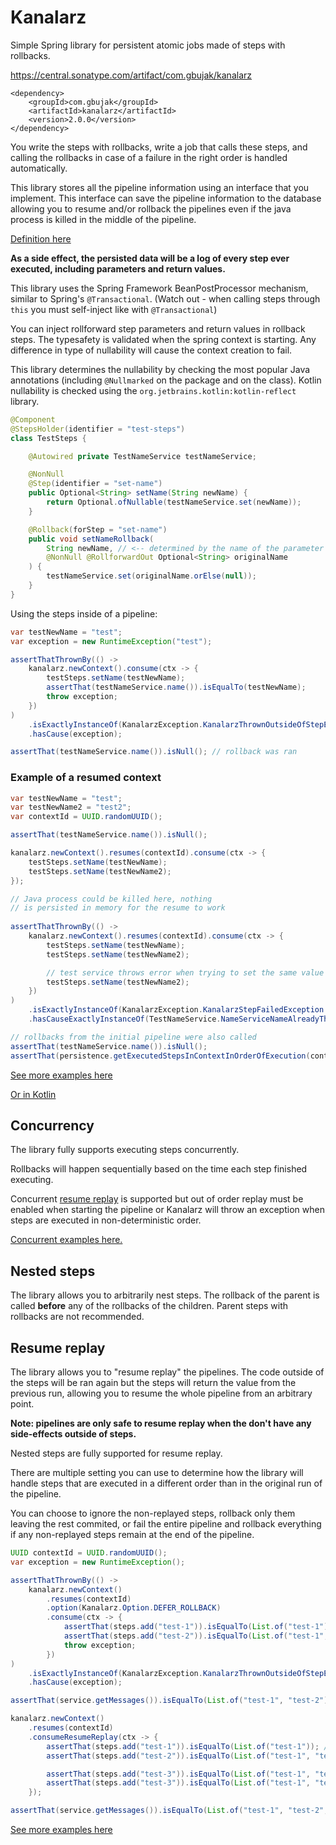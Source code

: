 # Kanalarz

Simple Spring library for persistent atomic jobs made of steps with rollbacks. 

<https://central.sonatype.com/artifact/com.gbujak/kanalarz>

```
<dependency>
    <groupId>com.gbujak</groupId>
    <artifactId>kanalarz</artifactId>
    <version>2.0.0</version>
</dependency>
```

You write the steps with rollbacks, write a job that calls these steps, and
calling the rollbacks in case of a failure in the right order is handled
automatically. 

This library stores all the pipeline information using an interface that you
implement. This interface can save the pipeline information to the database
allowing you to resume and/or rollback the pipelines even if the java process
is killed in the middle of the pipeline.

[Definition here](src/main/java/com/gbujak/kanalarz/KanalarzPersistence.java)

**As a side effect, the persisted data will be a log of every step ever
executed, including parameters and return values.**

This library uses the Spring Framework BeanPostProcessor mechanism, similar to
Spring's `@Transactional`. (Watch out - when calling
steps through `this` you must self-inject like with `@Transactional`)

You can inject rollforward step parameters and return values in rollback steps.
The typesafety is validated when the spring context is starting. Any difference
in type of nullability will cause the context creation to fail.

This library determines the nullability by checking the most popular Java
annotations (including `@Nullmarked` on the package and on the class). Kotlin
nullability is checked using the `org.jetbrains.kotlin:kotlin-reflect` library.

```java
@Component 
@StepsHolder(identifier = "test-steps") 
class TestSteps {

    @Autowired private TestNameService testNameService;

    @NonNull
    @Step(identifier = "set-name")
    public Optional<String> setName(String newName) {
        return Optional.ofNullable(testNameService.set(newName));
    }

    @Rollback(forStep = "set-name")
    public void setNameRollback(
        String newName, // <-- determined by the name of the parameter
        @NonNull @RollforwardOut Optional<String> originalName
    ) {
        testNameService.set(originalName.orElse(null));
    } 
}
```

Using the steps inside of a pipeline:

```java
var testNewName = "test";
var exception = new RuntimeException("test");

assertThatThrownBy(() ->
    kanalarz.newContext().consume(ctx -> {
        testSteps.setName(testNewName);
        assertThat(testNameService.name()).isEqualTo(testNewName);
        throw exception;
    })
)
    .isExactlyInstanceOf(KanalarzException.KanalarzThrownOutsideOfStepException.class)
    .hasCause(exception);

assertThat(testNameService.name()).isNull(); // rollback was ran
```

### Example of a resumed context

```java
var testNewName = "test"; 
var testNewName2 = "test2"; 
var contextId = UUID.randomUUID();

assertThat(testNameService.name()).isNull();

kanalarz.newContext().resumes(contextId).consume(ctx -> {
    testSteps.setName(testNewName);
    testSteps.setName(testNewName2);
});

// Java process could be killed here, nothing 
// is persisted in memory for the resume to work
        
assertThatThrownBy(() ->
    kanalarz.newContext().resumes(contextId).consume(ctx -> {
        testSteps.setName(testNewName);
        testSteps.setName(testNewName2);

        // test service throws error when trying to set the same value again
        testSteps.setName(testNewName2); 
    })
)
    .isExactlyInstanceOf(KanalarzException.KanalarzStepFailedException.class)
    .hasCauseExactlyInstanceOf(TestNameService.NameServiceNameAlreadyThatValueException.class);

// rollbacks from the initial pipeline were also called
assertThat(testNameService.name()).isNull();
assertThat(persistence.getExecutedStepsInContextInOrderOfExecution(contextId)).hasSize(9);
```

[See more examples here](src/test/java/com/gbujak/kanalarz/BasicTests.java)


[Or in Kotlin](src/test/java/com/gbujak/kanalarz/BasicTestsKotlin.kt)

## Concurrency

The library fully supports executing steps concurrently.

Rollbacks will happen sequentially based on the time each step finished
executing.

Concurrent [resume replay](#resume-replay) is supported but out of order replay
must be enabled when starting the pipeline or Kanalarz will throw an exception
when steps are executed in non-deterministic order.

[Concurrent examples here.](src/test/java/com/gbujak/kanalarz/ConcurrentTests.java)

## Nested steps

The library allows you to arbitrarily nest steps. The rollback of the parent is
called **before** any of the rollbacks of the children. Parent steps with
rollbacks are not recommended.

## Resume replay

The library allows you to "resume replay" the pipelines. The code outside of the
steps will be ran again but the steps will return the value from the previous
run, allowing you to resume the whole pipeline from an arbitrary point.

**Note: pipelines are only safe to resume replay when the don't have any
side-effects outside of steps.**

Nested steps are fully supported for resume replay.

There are multiple setting you can use to determine how the library will handle
steps that are executed in a different order than in the original run of the
pipeline. 

You can choose to ignore the non-replayed steps, rollback only them leaving the
rest commited, or fail the entire pipeline and rollback everything if any
non-replayed steps remain at the end of the pipeline.


```java 
UUID contextId = UUID.randomUUID(); 
var exception = new RuntimeException();

assertThatThrownBy(() ->
    kanalarz.newContext()
        .resumes(contextId)
        .option(Kanalarz.Option.DEFER_ROLLBACK)
        .consume(ctx -> {
            assertThat(steps.add("test-1")).isEqualTo(List.of("test-1"));
            assertThat(steps.add("test-2")).isEqualTo(List.of("test-1", "test-2"));
            throw exception;
        })
)
    .isExactlyInstanceOf(KanalarzException.KanalarzThrownOutsideOfStepException.class)
    .hasCause(exception);

assertThat(service.getMessages()).isEqualTo(List.of("test-1", "test-2"));

kanalarz.newContext()
    .resumes(contextId)
    .consumeResumeReplay(ctx -> {
        assertThat(steps.add("test-1")).isEqualTo(List.of("test-1")); // replayed
        assertThat(steps.add("test-2")).isEqualTo(List.of("test-1", "test-2")); // replayed

        assertThat(steps.add("test-3")).isEqualTo(List.of("test-1", "test-2", "test-3")); // real
        assertThat(steps.add("test-3")).isEqualTo(List.of("test-1", "test-2", "test-3", "test-3")); // real
    });

assertThat(service.getMessages()).isEqualTo(List.of("test-1", "test-2", "test-3", "test-3"));
```

[See more examples here](src/test/java/com/gbujak/kanalarz/ResumeReplayTests.java)
